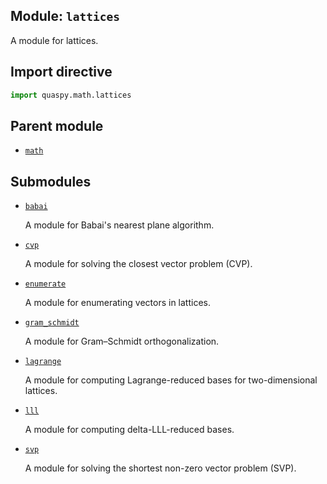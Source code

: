 ## Module: <code>lattices</code>
A module for lattices.

## Import directive
```python
import quaspy.math.lattices
```

## Parent module
- [<code>math</code>](../README.md)

## Submodules
- [<code>babai</code>](babai/README.md)

  A module for Babai's nearest plane algorithm.

- [<code>cvp</code>](cvp/README.md)

  A module for solving the closest vector problem (CVP).

- [<code>enumerate</code>](enumerate/README.md)

  A module for enumerating vectors in lattices.

- [<code>gram_schmidt</code>](gram_schmidt/README.md)

  A module for Gram–Schmidt orthogonalization.

- [<code>lagrange</code>](lagrange/README.md)

  A module for computing Lagrange-reduced bases for two-dimensional lattices.

- [<code>lll</code>](lll/README.md)

  A module for computing delta-LLL-reduced bases.

- [<code>svp</code>](svp/README.md)

  A module for solving the shortest non-zero vector problem (SVP).

